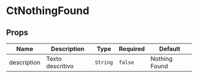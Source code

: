 # CtNothingFound

## Props

<!-- @vuese:CtNothingFound:props:start -->
|Name|Description|Type|Required|Default|
|---|---|---|---|---|
|description|Texto descritivo|`String`|`false`|Nothing Found|

<!-- @vuese:CtNothingFound:props:end -->


